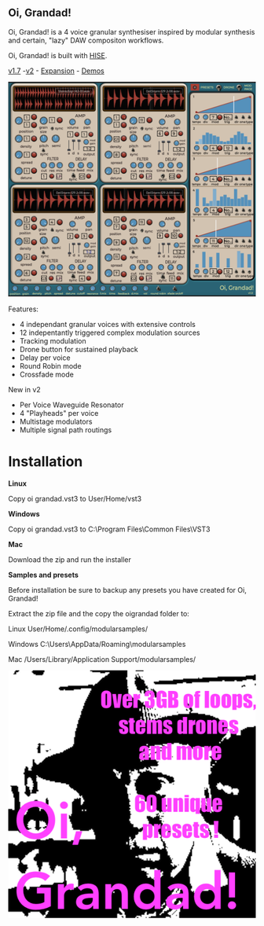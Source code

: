 

  

## ********Oi, Grandad!********

Oi, Grandad! is a 4 voice granular synthesiser inspired by modular synthesis and certain, "lazy" DAW compositon workflows.

Oi, Grandad! is built with [HISE](http://hise.audio).

[v1.7](https://github.com/publicsamples/Oi-Grandad/releases/tag/1.1.7) -[v2](https://github.com/publicsamples/Oi-Grandad/releases) - [Expansion](https://payhip.com/b/0VfRF) - [Demos](https://www.youtube.com/playlist?list=PL8Rp79UJ5uBC-SntUW93i3953yPq0DeSF)

![Oi, Grandad! ](https://github.com/publicsamples/Oi-Grandad/blob/main/oi%20grandad/oigrandad.png?raw=true)

  Features:

- 4 independant granular voices with extensive controls
- 12 indepentantly triggered complex modulation sources
- Tracking modulation
- Drone button for sustained playback
- Delay per voice
- Round Robin mode
- Crossfade mode

New in v2

- Per Voice Waveguide Resonator
- 4 "Playheads" per voice
- Multistage modulators 
- Multiple signal path routings 


# Installation


********Linux********

Copy oi grandad.vst3 to User/Home/vst3

********Windows********

Copy oi grandad.vst3 to C:\Program Files\Common Files\VST3


********Mac********
  
Download the zip and run the installer

********Samples and presets********

Before installation be sure to backup any presets you have created for Oi, Grandad!

Extract the zip file and the copy the oigrandad folder to:

Linux User/Home/.config/modularsamples/

Windows C:\Users\AppData/Roaming\modularsamples

Mac /Users/Library/Application Support/modularsamples/

[![AUltra pack pro](https://raw.githubusercontent.com/publicsamples/Oi-Grandad/main/oi%20grandad/ognew.png 'Ultra pack pro')](https://modularsamples.gumroad.com/l/gyckl?_gl=1*6it8cj*_ga*ODA1MDM5NDE0LjE3MTczNzQ4OTk.*_ga_6LJN6D94N6*MTcxODYxNzgxMi4yMy4xLjE3MTg2MTg5MTEuMC4wLjA.)
